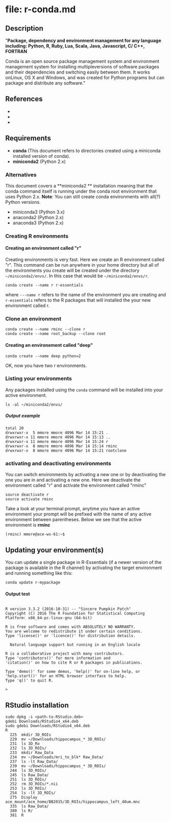# file: r-conda.md

## Description

"**Package, dependency and environment management for any language including: Python, R, Ruby, Lua, Scala, Java, Javascript, C/ C++, FORTRAN**

Conda is an open source package management system and environment management system for installing multipleversions of software packages and their dependencies and switching easily between them. It works onLinux, OS X and Windows, and was created for Python programs but can package and distribute any software."

## References

* [](https://conda.io/docs/)
* [](https://conda.io/docs/r-with-conda.html)
* [](https://conda.io/docs/using/envs.html#share-an-environment)

## Requirements

* **conda** (This document refers to directories created using a miniconda installed version of conda).
* **miniconda2** (Python 2.x)

### Alternatives

This document covers a **miniconda2 ** installation meaning that the conda command itself is running under the conda root environment that uses Python 2.x. **Note**: You can still create conda environments with all(?) Python versions.

* miniconda3 (Python 3.x)
* anaconda2 (Python 2.x)
* anaconda3 (Python 2.x)



### Creating R environments

#### Creating an environment called "r"

Creating environments is very fast. Here we create an R environment called "r".  This command can be run anywhere in your home directory but all of the environments you create will be created under the directory `~/miniconda2/envs/`. In this case that would be  `~/miniconda2/envs/r`.

```shell
conda create --name r r-essentials
```

where `---name r` refers to the name of the environment you are creating and `r-essentials` refers to the R packages that will installed the your new environment called r.

### Clone an environment

```shell
conda create --name rminc --clone r
conda create --name root_backup --clone root
```

#### Creating an environement called "deep"

```shell
conda create --name deep python=2
```

OK, now you have two r environments.

### Listing your environments

Any packages installed using the `conda` command will be installed into your active environment.

```shell
ls -al ~/miniconda2/envs/
```

##### Output example

```shell
total 20
drwxrwxr-x  5 mmore mmore 4096 Mar 14 15:21 .
drwxrwxr-x 11 mmore mmore 4096 Mar 14 15:13 ..
drwxrwxr-x 11 mmore mmore 4096 Mar 14 15:24 r
drwxrwxr-x  8 mmore mmore 4096 Mar 14 15:14 rminc
drwxrwxr-x  8 mmore mmore 4096 Mar 14 15:21 rootclone
```

### activating and deactivating environments

You can switch environments by activating a new one or by deactivating the one you are in and activating a new one. Here we deactivate the environment called "r" and activate the environment called "rminc"

```shell
source deactivate r
source activate rminc
```

Take a look at your terminal prompt, anytime you have an active environment your prompt will be prefixed with the name of any active environment between parentheses. Below we see that the active environment is **rminc**

```shell
(rminc) mmore@ace-ws-61:~$
```

## Updating your environment(s)

You can update a single package in R-Essentials (if a newer version of the package is available in the R channel) by activating the target environment and running something like this:

```shell
conda update r-mypackage
```





#### Output test

```shell

R version 3.3.2 (2016-10-31) -- "Sincere Pumpkin Patch"
Copyright (C) 2016 The R Foundation for Statistical Computing
Platform: x86_64-pc-linux-gnu (64-bit)

R is free software and comes with ABSOLUTELY NO WARRANTY.
You are welcome to redistribute it under certain conditions.
Type 'license()' or 'licence()' for distribution details.

  Natural language support but running in an English locale

R is a collaborative project with many contributors.
Type 'contributors()' for more information and
'citation()' on how to cite R or R packages in publications.

Type 'demo()' for some demos, 'help()' for on-line help, or
'help.start()' for an HTML browser interface to help.
Type 'q()' to quit R.

> 
```

## RStudio installation



```shell
sudo dpkg -i <path-to-RStudio.deb>
gdebi Downloads/RStudio4_x64.deb 
sudo gdebi Downloads/RStudio4_x64.deb 
R
  225  mkdir 3D_ROIs
  229  mv ~/Downloads/hippocampus_* 3D_ROIs/
  231  ls 3D_Ro
  232  ls 3D_ROIs/
  233  mkdir Raw_Data
  234  mv ~/Downloads/mri_to_blk* Raw_Data/
  237  ls -lt Raw_Data/
  239  mv ~/Downloads/hippocampus_* 3D_ROIs/
  244  ls 3D_ROIs/
  245  ls Raw_Data/
  251  ls 3D_ROIs/
  252  rm 3D_ROIs/*.nii
  253  ls 3D_ROIs/
  254  ls -lt 3D_ROIs/
  275  Display ace_mount/ace_home/BB2015/3D_ROIs/hippocampus_left_40um.mnc 
  335  ls Raw_Data/
  380  ls R/
  381  R
```